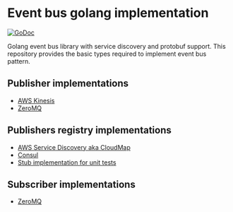 # Event bus golang implementation

[![GoDoc](https://pkg.go.dev/badge/al-kimmel-serj/bus-golang)](https://pkg.go.dev/github.com/al-kimmel-serj/bus-golang)

Golang event bus library with service discovery and protobuf support. This repository provides the basic types required to implement event bus pattern.

## Publisher implementations

* [AWS Kinesis](https://github.com/al-kimmel-serj/bus-golang-publisher-aws-kinesis)
* [ZeroMQ](https://github.com/al-kimmel-serj/bus-golang-publisher-zmq)

## Publishers registry implementations

* [AWS Service Discovery aka CloudMap](https://github.com/al-kimmel-serj/bus-golang-publishers-registry-aws-servicediscovery)
* [Consul](https://github.com/al-kimmel-serj/bus-golang-publishers-registry-consul)
* [Stub implementation for unit tests](https://github.com/al-kimmel-serj/bus-golang-publishers-registry-stub)

## Subscriber implementations

* [ZeroMQ](https://github.com/al-kimmel-serj/bus-golang-subscriber-zmq)
